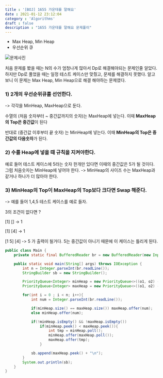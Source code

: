 ```yaml
---
title : '[BOJ] 1655 가운데를 말해요'
date : 2021-01-12 23:12:04
category : 'Algorithms'
draft : false
description : "1655 가운데를 말해요 문제풀이"
---
```


* Max Heap, Min Heap
* 우선순위 큐

![문제사진](https://user-images.githubusercontent.com/57346393/104325311-d75bbb80-552b-11eb-81f0-9a2d37becd13.png)


 처음 문제를 봤을 때는  N의 수가 엄청나게 많아서 Dp로 해결해야되는 문제인줄 알았다.
하지만 Dp로 풀었을 때는 일정 테스트 케이스만 맞췄고, 문제를 해결하지 못했다.
알고보니 이 문제는 Max Heap, Min Heap으로 해결 해야하는 문제였다.


### 1) 2개의 우선순위큐를 선언한다.  
-> 각각을 MinHeap, MaxHeap으로 둔다.

수열의 (처음 숫자부터 ~ 중간값까지의 숫자)는 MaxHeap에 넣는다. 
이때 **MaxHeap의 Top은 중간값**이 된다

반대로 (중간값 이후부터 끝 숫자) 는 MinHeap에 넣는다.
이때 **MinHeap의 Top은 중간값의 다음숫자**가 된다.

### 2) 수를 Heap에 넣을 때 규칙을 지켜야한다.
예로 들어 테스트 케이스에 5라는 숫자 한개만 있다면 이때의 중간값은 5가 될 것이다.
그럼 처음숫자는 MinHeap에 넣어야 한다.
-> MinHeap의 사이즈 수는 MaxHeap과 같거나 하나가 더 많아야 한다.

### 3) MinHeap의 Top이 MaxHeap의 Top보다 크다면 Swap 해준다.
-> 예를 들어 1,4,5 테스트 케이스를 예로 들자.

3의 조건이 없다면 ?

[1] [] -> 1

[1] [4] -> 1

[1 5] [4] -> 5 가 출력이 될거다. 5는 중간값이 아니기 때문에 이 케이스는 틀리게 된다.

```java
public class Main {
    private static final BufferedReader br = new BufferedReader(new InputStreamReader(System.in));

    public static void main(String[] args) throws IOException {
        int n = Integer.parseInt(br.readLine());
        StringBuilder sb = new StringBuilder();

        PriorityQueue<Integer> minHeap = new PriorityQueue<>((o1, o2) -> o1 - o2); // minHeap set
        PriorityQueue<Integer> maxHeap = new PriorityQueue<>((o1, o2) -> o2 - o1); // maxHeap set

        for(int i = 0 ; i < n; i++){
            int num = Integer.parseInt(br.readLine());

            if(minHeap.size() == maxHeap.size()) maxHeap.offer(num);
            else minHeap.offer(num);

            if(!minHeap.isEmpty() && !maxHeap.isEmpty())
                if(minHeap.peek() < maxHeap.peek()){
                    int tmp = minHeap.poll();
                    minHeap.offer(maxHeap.poll());
                    maxHeap.offer(tmp);
                }

            sb.append(maxHeap.peek() + "\n");
        }
        System.out.println(sb);
    }
}
```


